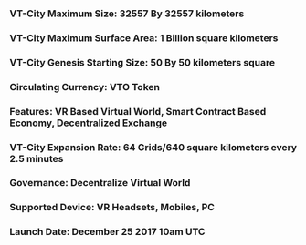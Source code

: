 ### VT-City Maximum Size: 32557 By 32557 kilometers

### VT-City Maximum Surface Area: 1 Billion square kilometers

### VT-City Genesis Starting Size: 50 By 50 kilometers square

### Circulating Currency: VTO Token

### Features: VR Based Virtual World, Smart Contract Based Economy, Decentralized Exchange

### VT-City Expansion Rate: 64 Grids/640 square kilometers every 2.5 minutes

### Governance: Decentralize Virtual World

### Supported Device: VR Headsets, Mobiles, PC

### Launch Date: December 25 2017 10am UTC